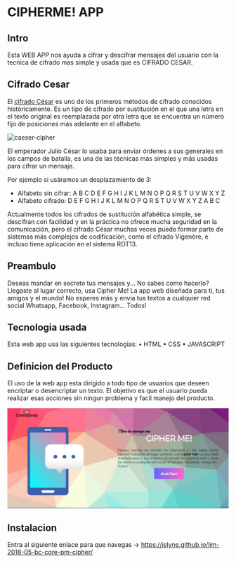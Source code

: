 # CIPHERME! APP

## Intro
Esta WEB APP nos ayuda a cifrar y descifrar mensajes del usuario con la tecnica
de cifrado mas simple y usada que es CIFRADO CESAR.

## Cifrado Cesar
El [cifrado César](https://en.wikipedia.org/wiki/Caesar_cipher) es uno de los
primeros métodos de cifrado conocidos históricamente. Es un tipo de cifrado por
sustitución en el que una letra en el texto original es reemplazada por otra
letra que se encuentra un número fijo de posiciones más adelante en el alfabeto.

![caeser-cipher](https://upload.wikimedia.org/wikipedia/commons/thumb/2/2b/Caesar3.svg/2000px-Caesar3.svg.png)

El emperador Julio César lo usaba para enviar órdenes a sus generales en los
campos de batalla, es una de las técnicas más simples y más usadas para cifrar
un mensaje.

Por ejemplo si usáramos un desplazamiento de 3:

* Alfabeto sin cifrar: A B C D E F G H I J K L M N O P Q R S T U V W X Y Z
* Alfabeto cifrado: D E F G H I J K L M N O P Q R S T U V W X Y Z A B C

Actualmente todos los cifrados de sustitución alfabética simple, se descifran
con facilidad y en la práctica no ofrece mucha seguridad en la comunicación,
pero el cifrado César muchas veces puede formar parte de sistemas más complejos
de codificación, como el cifrado Vigenère, e incluso tiene aplicación en el
sistema ROT13.

## Preambulo
Deseas mandar en secreto tus mensajes y... No sabes como hacerlo? Llegaste al lugar
correcto, usa Cipher Me! La app web diseñada para ti, tus amigos y el mundo!
No esperes más y envia tus textos a cualquier red social Whatsapp, Facebook, Instagram...
Todos!

## Tecnologia usada
Esta web app usa las siguientes tecnologias:
• HTML
• CSS
• JAVASCRIPT

## Definicion del Producto
El uso de la web app esta dirigido a todo tipo de usuarios que deseen encriptar
o desencriptar un texto.
El objetivo es que el usuario pueda realizar esas acciones sin ningun problema y facil
manejo del producto.

![Intro](1.jpg)


## Instalacion
Entra al siguiente enlace para que navegas -> https://jslyne.github.io/lim-2018-05-bc-core-pm-cipher/
